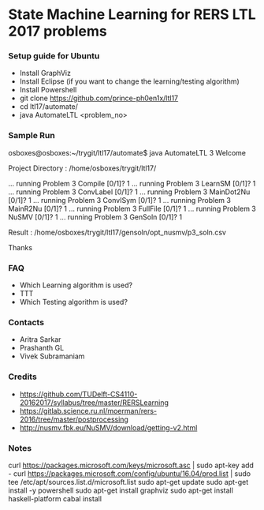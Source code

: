 # State Machine Learning for RERS LTL 2017 problems

### Setup guide for Ubuntu

 * Install GraphViz
 * Install Eclipse (if you want to change the learning/testing algorithm)
 * Install Powershell
 * git clone https://github.com/prince-ph0en1x/ltl17
 * cd ltl17/automate/
 * java AutomateLTL <problem_no>
 
### Sample Run

 osboxes@osboxes:~/trygit/ltl17/automate$ java AutomateLTL 3
 Welcome
 
 Project Directory : /home/osboxes/trygit/ltl17/
 
 ... running Problem 3 Compile		 [0/1]?
 1
 ... running Problem 3 LearnSM		 [0/1]?
 1
 ... running Problem 3 ConvLabel	 [0/1]?
 1
 ... running Problem 3 MainDot2Nu	 [0/1]?
 1
 ... running Problem 3 ConvISym		 [0/1]?
 1
 ... running Problem 3 MainR2Nu		 [0/1]?
 1
 ... running Problem 3 FullFile		 [0/1]?
 1
 ... running Problem 3 NuSMV		 [0/1]?
 1
 ... running Problem 3 GenSoln		 [0/1]?
 1
 
 Result : /home/osboxes/trygit/ltl17/gensoln/opt_nusmv/p3_soln.csv
 
 Thanks

### FAQ

 * Which Learning algorithm is used?
  * TTT 
 * Which Testing algorithm is used?

### Contacts

 * Aritra Sarkar
 * Prashanth GL
 * Vivek Subramaniam
 
### Credits

 * https://github.com/TUDelft-CS4110-20162017/syllabus/tree/master/RERSLearning
 * https://gitlab.science.ru.nl/moerman/rers-2016/tree/master/postprocessing
 * http://nusmv.fbk.eu/NuSMV/download/getting-v2.html
 
### Notes

 curl https://packages.microsoft.com/keys/microsoft.asc | sudo apt-key add -
 curl https://packages.microsoft.com/config/ubuntu/16.04/prod.list | sudo tee /etc/apt/sources.list.d/microsoft.list
 sudo apt-get update
 sudo apt-get install -y powershell
 sudo apt-get install graphviz
 sudo apt-get install haskell-platform
 cabal install
